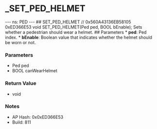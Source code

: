 # _SET_PED_HELMET

--- ns: PED --- ## SET_PED_HELMET  // 0x560A43136EB58105 0xED366E53 void SET_PED_HELMET(Ped ped, BOOL bEnable);  Sets whether a pedestrian should wear a helmet.  ## Parameters * **ped**: Ped index. * **bEnable**: Boolean value that indicates whether the helmet should be worn or not.

### Parameters
* Ped ped
* BOOL canWearHelmet

### Return Value
* void

### Notes
* AP Hash: 0x0xED366E53
* Build: 811

